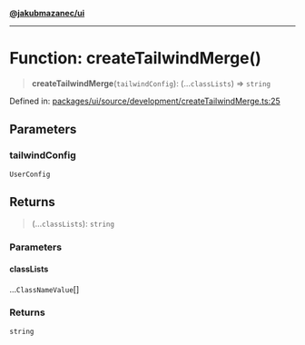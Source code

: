 [**@jakubmazanec/ui**](../README.md)

---

# Function: createTailwindMerge()

> **createTailwindMerge**(`tailwindConfig`): (...`classLists`) => `string`

Defined in:
[packages/ui/source/development/createTailwindMerge.ts:25](https://github.com/jakubmazanec/tools/blob/c36a857a499e2c0c4f38fc4405cb987b357adf10/packages/ui/source/development/createTailwindMerge.ts#L25)

## Parameters

### tailwindConfig

`UserConfig`

## Returns

> (...`classLists`): `string`

### Parameters

#### classLists

...`ClassNameValue`[]

### Returns

`string`
